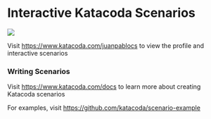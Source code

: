 # Interactive Katacoda Scenarios

[![](http://shields.katacoda.com/katacoda/juanpablocs/count.svg)](https://www.katacoda.com/juanpablocs "Get your profile on Katacoda.com")

Visit https://www.katacoda.com/juanpablocs to view the profile and interactive scenarios

### Writing Scenarios
Visit https://www.katacoda.com/docs to learn more about creating Katacoda scenarios

For examples, visit https://github.com/katacoda/scenario-example
